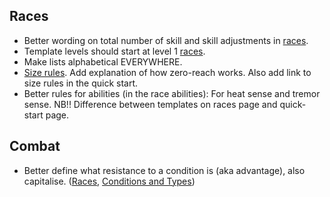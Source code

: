 ## Races
- Better wording on total number of skill and skill adjustments in [races](races.md).
- Template levels should start at level 1 [races](races.md).
- Make lists alphabetical EVERYWHERE.
- [Size rules](base-rules.md#size-rules). Add explanation of how zero-reach works. Also add link to size rules in the quick start.
- Better rules for abilities (in the race abilities): For heat sense and tremor sense. NB!! Difference between templates on races page and quick-start page.

## Combat
- Better define what resistance to a condition is (aka advantage), also capitalise. ([Races](races.md), [Conditions and Types](conditions-types.md))